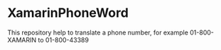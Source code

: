# XamarinPhoneWord
This repository help to translate a phone number, for example 01-800-XAMARIN to 01-800-43389
